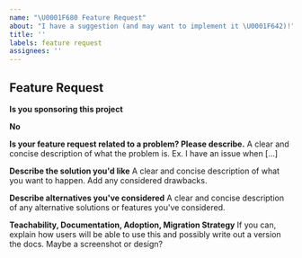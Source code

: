 ```yaml
---
name: "\U0001F680 Feature Request"
about: "I have a suggestion (and may want to implement it \U0001F642)!"
title: ''
labels: feature request
assignees: ''
---
```


## Feature Request

**Is you sponsoring this project**

<!-- Type Yes or No depending on your sponsorship -->

**No**

**Is your feature request related to a problem? Please describe.**
A clear and concise description of what the problem is. Ex. I have an issue when [...]

**Describe the solution you'd like**
A clear and concise description of what you want to happen. Add any considered drawbacks.

**Describe alternatives you've considered**
A clear and concise description of any alternative solutions or features you've considered.

**Teachability, Documentation, Adoption, Migration Strategy**
If you can, explain how users will be able to use this and possibly write out a version the docs.
Maybe a screenshot or design?
